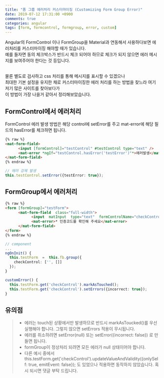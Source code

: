 ```yaml
---
title: "폼 그룹 에러처리 커스터마이징 (Customizing Form Group Error)"
date: 2019-07-12 17:31:00 +0900
comments: true
categories: angular
tags: [form, formcontrol, formgroup, error, custom]
---
```



Angular의 FormControl 이나 FormGroup을 Material과 연동해서 사용하다보면 에러처리를 커스터마이징 해야할 때가 있습니다.<br>
예를 들자면 동의 체크박스가 반드시 체크 되어야 하므로 체크가 되지 않으면 에러 메시지를 보여주어야 한다는 것 등입니다.<br><br>

물론 별도로 검사하고 css 처리를 통해 메시지를 표시할 수 있겠으나 <br>최대한 기본 설정을 유지한 채로 커스터마이징한 에러 처리를 하는 방법을 찾느라 여기저기 많은 사이트를 찾아보다가<br>
이 방법이 가장 나을거 같아서 정리해보았습니다.<br>




## FormControl에서 에러처리

 FormControl 에러 발생 방법은 해당 control에 setError를 주고 mat-error에 해당 필드의 hasError를 체크하면 됩니다.


```html
{% raw %}
<mat-form-field>
      <input [formControl]="testControl" #testControl type="text" />
      <mat-error *ngIf="testControl.hasError('testError')"*>에러발생</mat-error>
</mat-form-field>
{% endraw %}
```

```ts
// 에러 강제 발생
this.testControl.setError({testError: true});
```


## FormGroup에서 에러처리


```html
{% raw %}
<form [formGroup]="testForm">
      <mat-form-field  class="full-width">
            <input  matInput  type="text"  formControlName="checkControl"  />
            <mat-error>* 인증코드를 확인해 주세요</mat-error>
      </mat-form-field>
</form>
{% endraw %}
```

```ts
// component
...
ngOnInit() {
  this.testForm  =  this.fb.group({
    checkControl: ['', []]
  });
}

customError() {
  this.testForm.get('checkControl').markAsTouched();
  this.testForm.get('checkControl').setErrors({incorrect: true});
}
```


## 유의점
> - 에러는 touch된 상황에서만 발생하므로 반드시 markAsToucked()를 우선 실행해야 합니다. 그렇지 않으면 setErrors 적용이 무시됩니다.
> - 에러를 취소하려면 setError(null) 또는 setError({incorrect: false}) 로 만들면 됩니다.
> - formGroup이 정상처리 되려면 모든 에러가 null 상태이어야 합니다.
> - 다른 예시 중에서 this.testForm.get('checkControl').updateValueAndValidity({onlySelf: true, emitEvent: false}); 도 있었으나 적용하면 동작하지 않았습니다. 혹시 되시면 댓글 부탁 드립니다.